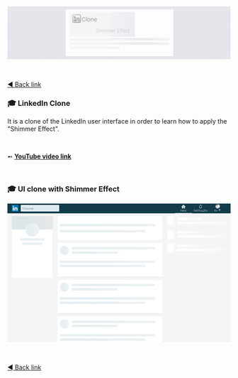<p align="center">
  <a href="https://github.com/imtherouser/youtube/LinkedInClone#🚀">
    <img src="screenshots/LinkedInCloneBanner.gif">
  </a>
</p>

<br />

[◄ Back link](https://github.com/imtherouser/Studies/study-codes/Rocketseat#🚀)

### 🎓 LinkedIn Clone

It is a clone of the LinkedIn user interface in order to learn how to apply the "Shimmer Effect".

<br />

➻ **[YouTube video link](https://www.youtube.com/watch?v=-ZV-_7vNRGw#🚀)**

<br />

### 🎓 UI clone with Shimmer Effect

<p align="center">
  <a href="https://github.com/imtherouser/youtube/LinkedInClone#🚀">
    <img src="screenshots/LinkedInClone.gif">
  </a>
</p>

<br />

[◄ Back link](https://github.com/imtherouser/Studies/study-codes/Rocketseat#🚀)
